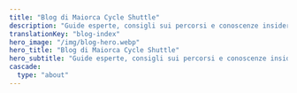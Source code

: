 ```yaml
---
title: "Blog di Maiorca Cycle Shuttle"
description: "Guide esperte, consigli sui percorsi e conoscenze insider per sfruttare al meglio la tua avventura ciclistica a Maiorca"
translationKey: "blog-index"
hero_image: "/img/blog-hero.webp"
hero_title: "Blog di Maiorca Cycle Shuttle"
hero_subtitle: "Guide esperte, consigli sui percorsi e conoscenze insider per sfruttare al meglio la tua avventura ciclistica a Maiorca"
cascade:
  type: "about"
---
```

